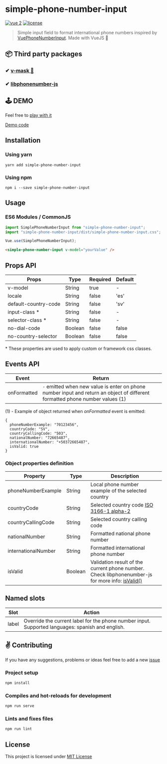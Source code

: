 # simple-phone-number-input

[![vue 2](https://img.shields.io/badge/vue-2-42b983.svg?style=flat-square)](https://vuejs.org)
[![license](https://img.shields.io/github/license/LouisMazel/vue-phone-number-input.svg?style=flat-square)](https://github.com/xdiegom/simple-phone-number-input/blob/master/LICENSE)

> Simple input field to format international phone numbers inspired by [VuePhoneNumberInput](https://github.com/LouisMazel/vue-phone-number-input). 
> Made with VueJS 💚

## 📦 Third party packages 

### ✔ [v-mask 💚](https://github.com/probil/v-mask)
### ✔ [libphonenumber-js](https://github.com/catamphetamine/libphonenumber-js)

## 🕹 DEMO

Feel free to [play with it](https://101-simple-phone-number-input.netlify.app/)

[Demo code](https://codesandbox.io/s/101-simple-phone-number-input-uwlwd?file=/src/App.vue)

## Installation

### Using yarn

`yarn add simple-phone-number-input`

### Using npm

`npm i --save simple-phone-number-input`

## Usage

### ES6 Modules / CommonJS

```js
import SimplePhoneNumberInput from "simple-phone-number-input";
import "simple-phone-number-input/dist/simple-phone-number-input.css";

Vue.use(SimplePhoneNumberInput);
```

```html
<simple-phone-number-input v-model="yourValue" />
```

## Props API

| Props                     | Type            | Required | Default             |
|---------------------------|-----------------|----------|---------------------|
| v-model                   | String          | true     | -                   |
| locale                    | String          | false    |'es'                 |
| default-country-code      | String          | false    |'sv'                 |
| input-class  *            | String          | false    |-                    |
| selector-class  *         | String          | false    |-                    |
| no-dial-code              | Boolean         | false    |false                |
| no-country-selector       | Boolean         | false    |false                |

\* These properties are used to apply custom or framework css classes.

## Events API

| Event                | Return                                                                                                                                                                            |
|----------------------|-----------------------------------------------------------------------------------------------------------------------------------------------------------------------------------|
| onFormatted | `-` emitted when new value is enter on phone number input and return an object of different formatted phone number values (1)                                                                                 
(1) - Example of object returned when *onFormatted* event is emitted:
```
{
  phoneNumberExample: "70123456",
  countryCode: "SV",
  countryCallingCode: "503",
  nationalNumber: "72665487",
  internationalNumber: "+50372665487",
  isValid: true
}
```

### Object properties definition

| Property  | Type | Description | 
|-----------|-------------|-------------|
| phoneNumberExample  |  String | Local phone number example of the selected country
| countryCode         | String  | Selected country code [ISO 3166-1 alpha-2](https://en.wikipedia.org/wiki/ISOString_3166-1_alpha-2)
| countryCallingCode  |  String | Selected country calling code
| nationalNumber      |  String | Formatted national phone number
| internationalNumber |  String | Formatted international phone number
| isValid             |  Boolean | Validation result of the current phone number. Check libphonenumber-js for more info: [isValid()](https://github.com/catamphetamine/libphonenumber-js#isvalid-boolean)


## Named slots

| Slot  | Action                                                                  |
|-------|-------------------------------------------------------------------------|
| label | Override the current label for the phone number input. Supported languages: spanish and english. |

## ✌ Contributing

If you have any suggestions, problems or ideas feel free to add a new [issue](https://github.com/xdiegom/simple-phone-number-input)

### Project setup

```bash
npm install
```

### Compiles and hot-reloads for development

```bash
npm run serve
```

### Lints and fixes files

```bash
npm run lint
```

## License

This project is licensed under [MIT License](http://en.wikipedia.org/wiki/MIT_License)